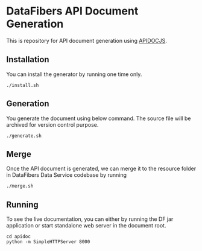 # DataFibers API Document Generation
This is repository for API document generation using [APIDOCJS](http://apidocjs.com/).

## Installation
You can install the generator by running one time only.
		
```
./install.sh
```

## Generation

You generate the document using below command. The source file will be archived for version control purpose.

```
./generate.sh
```

## Merge
Once the API document is generated, we can merge it to the resource folder in DataFibers Data Service codebase by running

```
./merge.sh
```

## Running
To see the live documentation, you can either by running the DF jar application or start standalone web server in the document root.

```
cd apidoc
python -m SimpleHTTPServer 8000
```